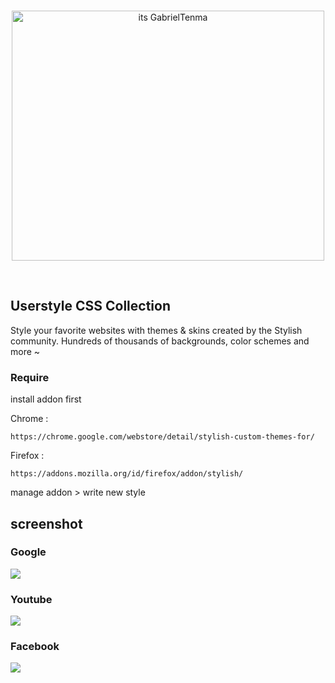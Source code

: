 <br>
<p align="center">
  <img src="https://i.imgur.com/dpurgck.png" alt="its GabrielTenma" width="500" height="400">
</p>
<br>

## Userstyle CSS Collection
Style your favorite websites with themes & skins created by the Stylish community. Hundreds of thousands of backgrounds, color schemes and more ~

### Require
install addon first

Chrome  :
```
https://chrome.google.com/webstore/detail/stylish-custom-themes-for/
```
Firefox :
```
https://addons.mozilla.org/id/firefox/addon/stylish/
```
manage addon > write new style



## screenshot

### Google
![](https://github.com/GabrielTenma/UserStyle/raw/master/screenshot/GabrielDesktop_2018-11-06_10-27-17_1366x768.png)

### Youtube
![](https://github.com/GabrielTenma/UserStyle/raw/master/screenshot/GabrielDesktop_2018-11-06_10-26-45_1366x768.png)

### Facebook
![](https://github.com/GabrielTenma/UserStyle/raw/master/screenshot/1.png)
